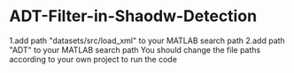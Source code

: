 # ADT-Filter-in-Shaodw-Detection
  1.add path "datasets/src/load_xml" to your MATLAB search path
  2.add path "ADT" to your MATLAB search path
  You should change the file paths according to your own project to run the code
